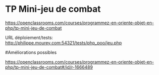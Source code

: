 # TP Mini-jeu de combat
https://openclassrooms.com/courses/programmez-en-oriente-objet-en-php/tp-mini-jeu-de-combat

URL déploiement/tests: http://philippe.mourey.com:54321/tests/php_poo/jeu.php

#Améliorations possibles

https://openclassrooms.com/courses/programmez-en-oriente-objet-en-php/tp-mini-jeu-de-combat#/id/r-1666489
